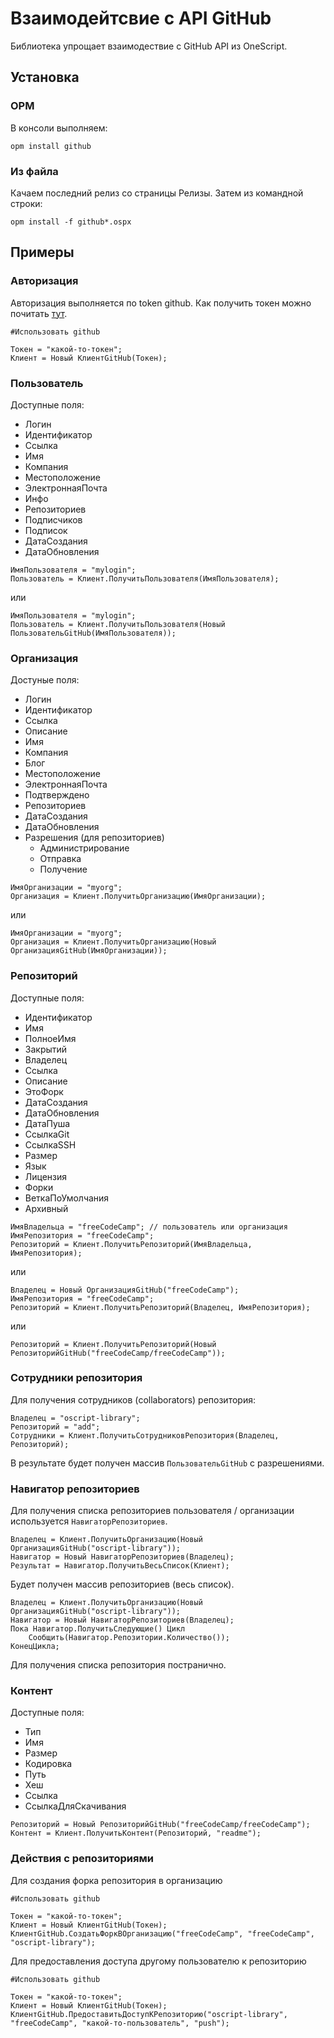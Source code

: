 # Взаимодейтсвие с API GitHub

Библиотека упрощает взаимодествие с GitHub API из OneScript.

## Установка

### OPM

В консоли выполняем:
```
opm install github
```
### Из файла

Качаем последний релиз со страницы Релизы. Затем из командной строки:
```
opm install -f github*.ospx
```

## Примеры

### Авторизация

Авторизация выполняется по token github. Как получить токен можно почитать [тут](https://github.com/settings/tokens).

```bsl
#Использовать github

Токен = "какой-то-токен";
Клиент = Новый КлиентGitHub(Токен);
```

### Пользователь

Доступные поля:
* Логин
* Идентификатор
* Ссылка
* Имя
* Компания
* Местоположение
* ЭлектроннаяПочта
* Инфо
* Репозиториев
* Подписчиков
* Подписок
* ДатаСоздания
* ДатаОбновления


```bsl
ИмяПользователя = "mylogin";
Пользователь = Клиент.ПолучитьПользователя(ИмяПользователя);
```
или
```bsl
ИмяПользователя = "mylogin";
Пользователь = Клиент.ПолучитьПользователя(Новый ПользовательGitHub(ИмяПользователя));
```

### Организация

Достуные поля:
* Логин
* Идентификатор
* Ссылка
* Описание
* Имя
* Компания
* Блог
* Местоположение
* ЭлектроннаяПочта
* Подтверждено
* Репозиториев
* ДатаСоздания
* ДатаОбновления
* Разрешения (для репозиториев)
    - Администрирование
    - Отправка
    - Получение

```bsl
ИмяОрганизации = "myorg";
Организация = Клиент.ПолучитьОрганизацию(ИмяОрганизации);
```
или
```bsl
ИмяОрганизации = "myorg";
Организация = Клиент.ПолучитьОрганизацию(Новый ОрганизацияGitHub(ИмяОрганизации));
```

### Репозиторий

Доступные поля:
* Идентификатор
* Имя
* ПолноеИмя
* Закрытий
* Владелец
* Ссылка
* Описание
* ЭтоФорк
* ДатаСоздания
* ДатаОбновления
* ДатаПуша
* СсылкаGit
* СсылкаSSH
* Размер
* Язык
* Лицензия
* Форки
* ВеткаПоУмолчания
* Архивный

```bsl
ИмяВладельца = "freeCodeCamp"; // пользователь или организация
ИмяРепозитория = "freeCodeCamp";
Репозиторий = Клиент.ПолучитьРепозиторий(ИмяВладельца, ИмяРепозитория);
```
или
```bsl
Владелец = Новый ОрганизацияGitHub("freeCodeCamp");
ИмяРепозитория = "freeCodeCamp";
Репозиторий = Клиент.ПолучитьРепозиторий(Владелец, ИмяРепозитория);
```
или
```bsl
Репозиторий = Клиент.ПолучитьРепозиторий(Новый РепозиторийGitHub("freeCodeCamp/freeCodeCamp"));
```

### Сотрудники репозитория

Для получения сотрудников (collaborators) репозитория:

```bsl
Владелец = "oscript-library";
Репозиторий = "add";
Сотрудники = Клиент.ПолучитьСотрудниковРепозитория(Владелец, Репозиторий);
```

В результате будет получен массив `ПользовательGitHub` с разрешениями.

### Навигатор репозиториев

Для получения списка репозиториев пользователя / организации используется `НавигаторРепозиториев`.

```bsl
Владелец = Клиент.ПолучитьОрганизацию(Новый ОрганизацияGitHub("oscript-library"));
Навигатор = Новый НавигаторРепозиториев(Владелец);
Результат = Навигатор.ПолучитьВесьСписок(Клиент);
```
Будет получен массив репозиториев (весь список).

```bsl
Владелец = Клиент.ПолучитьОрганизацию(Новый ОрганизацияGitHub("oscript-library"));
Навигатор = Новый НавигаторРепозиториев(Владелец);
Пока Навигатор.ПолучитьСледующие() Цикл
    Сообщить(Навигатор.Репозитории.Количество());
КонецЦикла;
```

Для получения списка репозитория постранично.

### Контент

Доступные поля:
* Тип
* Имя
* Размер
* Кодировка
* Путь
* Хеш
* Ссылка
* СсылкаДляСкачивания

```bsl
Репозиторий = Новый РепозиторийGitHub("freeCodeCamp/freeCodeCamp");
Контент = Клиент.ПолучитьКонтент(Репозиторий, "readme");
```

### Действия с репозиториями

Для создания форка репозитория в организацию

```bsl
#Использовать github

Токен = "какой-то-токен";
Клиент = Новый КлиентGitHub(Токен);
КлиентGitHub.СоздатьФоркВОрганизацию("freeCodeCamp", "freeCodeCamp", "oscript-library");
```

Для предоставления доступа другому пользователю к репозиторию

```bsl
#Использовать github

Токен = "какой-то-токен";
Клиент = Новый КлиентGitHub(Токен);
КлиентGitHub.ПредоставитьДоступКРепозиторию("oscript-library", "freeCodeCamp", "какой-то-пользователь", "push");
```





